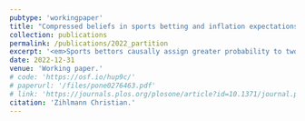 ```yaml
---
pubtype: 'workingpaper'
title: "Compressed beliefs in sports betting and inflation expectations"
collection: publications
permalink: /publications/2022_partition
excerpt: '<em>Sports bettors causally assign greater probability to two sub-events ("Home wins" and "Draw") than the logically equivalent joint event ("Either Home wins or Draw"), a pattern that can also be found in inflation expectations.</em>'
date: 2022-12-31
venue: 'Working paper.'
# code: 'https://osf.io/hup9c/'
# paperurl: '/files/pone0276463.pdf'
# link: 'https://journals.plos.org/plosone/article?id=10.1371/journal.pone.0276463'
citation: 'Zihlmann Christian.'
---
```

